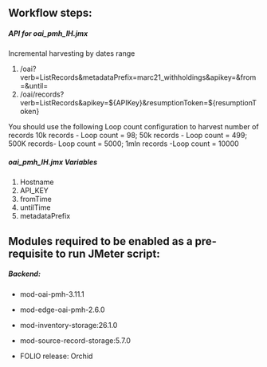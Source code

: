 ## Workflow steps:

##### API for oai_pmh_IH.jmx
Incremental harvesting by dates range

1. /oai?verb=ListRecords&metadataPrefix=marc21_withholdings&apikey=<apiKey>&from=<start-date>&until=<end-date>
2. /oai/records?verb=ListRecords&apikey=${APIKey}&resumptionToken=${resumptionToken}

You should use the following Loop count configuration to harvest number of records 
10k records - Loop count = 98; 
50k records - Loop count = 499; 
500K records- Loop count = 5000; 
1mln records -Loop count = 10000 


##### oai_pmh_IH.jmx Variables
1. Hostname
2. API_KEY
3. fromTime
4. untilTime
5. metadataPrefix


## Modules required to be enabled as a pre-requisite to run JMeter script:
##### Backend:
- mod-oai-pmh-3.11.1
- mod-edge-oai-pmh-2.6.0
- mod-inventory-storage:26.1.0
- mod-source-record-storage:5.7.0

- FOLIO release: Orchid
